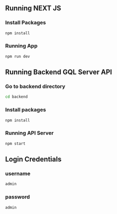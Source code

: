 

## Running NEXT JS

### Install Packages
```bash
npm install
```

### Running App
```bash
npm run dev
```


## Running Backend GQL Server API

### Go to backend directory
```bash
cd backend
```

### Install packages
```bash
npm install
```

### Running API Server
```bash
npm start
```


## Login Credentials

### username
```bash
admin
```

### password
```bash
admin
```
